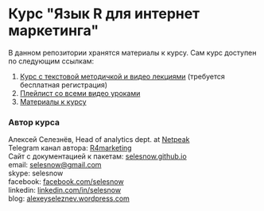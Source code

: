 # Курс "Язык R для интернет маркетинга"

В данном репозитории хранятся материалы к курсу. Сам курс доступен по следующим ссылкам:

1. [Курс с текстовой методичкой и видео лекциями](https://r-for-marketing.netpeak.net/) (требуется бесплатная регистрация)
2. [Плейлист со всеми видео уроками](https://www.youtube.com/playlist?list=PLD2LDq8edf4o6dSZ4BIr7J08gT97nimH_)
3. [Материалы к курсу](https://github.com/selesnow/r_for_marketing)

### Автор курса
Алексей Селезнёв, Head of analytics dept. at [Netpeak](https://netpeak.net)
<Br>Telegram канал автора: [R4marketing](https://t.me/R4marketing)
<Br>Сайт с документацией к пакетам: [selesnow.github.io](https://selesnow.github.io)
<Br>email: selesnow@gmail.com
<Br>skype: selesnow
<Br>facebook: [facebook.com/selesnow](https://facebook.com/selesnow)
<Br>linkedin: [linkedin.com/in/selesnow](https://linkedin.com/in/selesnow)
<Br>blog: [alexeyseleznev.wordpress.com](https://alexeyseleznev.wordpress.com/)
